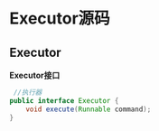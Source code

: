 # Executor源码


## Executor

**Executor接口**

```java
 //执行器
public interface Executor {
    void execute(Runnable command);
}
```






